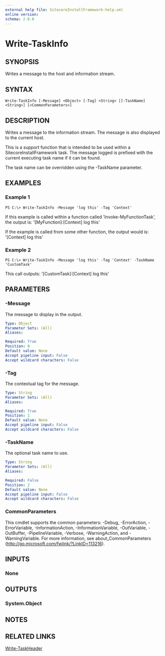 ```yaml
---
external help file: SitecoreInstallFramework-help.xml
online version: 
schema: 2.0.0
---
```


# Write-TaskInfo

## SYNOPSIS
Writes a message to the host and information stream.

## SYNTAX

```
Write-TaskInfo [-Message] <Object> [-Tag] <String> [[-TaskName] <String>] [<CommonParameters>]
```

## DESCRIPTION
Writes a message to the information stream. The message is also displayed to the current host.

This is a support function that is intended to be used within a SitecoreInstallFramework task.
The message logged is prefixed with the current executing task name if it can be found.

The task name can be overridden using the -TaskName parameter.

## EXAMPLES

### Example 1
```
PS C:\> Write-TaskInfo -Message 'log this' -Tag 'Context'
```

If this example is called within a function called 'Invoke-MyFunctionTask', the output is:
'[MyFunction]:[Context] log this'

If the example is called from some other function, the output would is:
'[Context] log this'

### Example 2
```
PS C:\> Write-TaskInfo -Message 'log this' -Tag 'Context' -TaskName 'CustomTask'
```

This call outputs: '[CustomTask]:[Context] log this'

## PARAMETERS

### -Message
The message to display in the output.

```yaml
Type: Object
Parameter Sets: (All)
Aliases: 

Required: True
Position: 0
Default value: None
Accept pipeline input: False
Accept wildcard characters: False
```

### -Tag
The contextual tag for the message.

```yaml
Type: String
Parameter Sets: (All)
Aliases: 

Required: True
Position: 1
Default value: None
Accept pipeline input: False
Accept wildcard characters: False
```

### -TaskName
The optional task name to use.

```yaml
Type: String
Parameter Sets: (All)
Aliases: 

Required: False
Position: 2
Default value: None
Accept pipeline input: False
Accept wildcard characters: False
```

### CommonParameters
This cmdlet supports the common parameters: -Debug, -ErrorAction, -ErrorVariable, -InformationAction, -InformationVariable, -OutVariable, -OutBuffer, -PipelineVariable, -Verbose, -WarningAction, and -WarningVariable. For more information, see about_CommonParameters (http://go.microsoft.com/fwlink/?LinkID=113216).

## INPUTS

### None

## OUTPUTS

### System.Object

## NOTES

## RELATED LINKS

[Write-TaskHeader](Write-TaskHeader.md)
